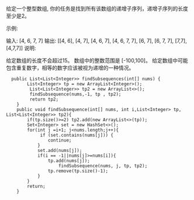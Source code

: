给定一个整型数组, 你的任务是找到所有该数组的递增子序列，递增子序列的长度至少是2。

示例:

输入: [4, 6, 7, 7]
输出: [[4, 6], [4, 7], [4, 6, 7], [4, 6, 7, 7], [6, 7], [6, 7, 7], [7,7], [4,7,7]]
说明:

给定数组的长度不会超过15。
数组中的整数范围是 [-100,100]。
给定数组中可能包含重复数字，相等的数字应该被视为递增的一种情况。
```
  public List<List<Integer>> findSubsequences(int[] nums) {
        List<Integer> tp = new ArrayList<Integer>();
         List<List<Integer>> tp2 = new ArrayList<>();
         findSubsequence(nums,-1, tp , tp2);
         return tp2;
    }
    public void findSubsequence(int[] nums, int i,List<Integer> tp, List<List<Integer>> tp2){
        if(tp.size()>=2) tp2.add(new ArrayList<>(tp));
        Set<Integer> set = new HashSet<>();
        for(int j =i+1; j<nums.length;j++){
             if (set.contains(nums[j])) { 
                continue;
            }
            set.add(nums[j]);
            if(i == -1||nums[j]>=nums[i]){
                tp.add(nums[j]);
                    findSubsequence(nums, j, tp, tp2);
                tp.remove(tp.size()-1);
            }
        }
        return;
    }
```